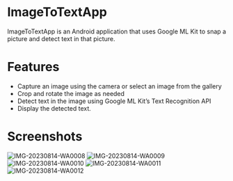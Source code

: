 # ImageToTextApp
ImageToTextApp is an Android application that uses Google ML Kit to snap a picture and detect text in that picture. 
# Features
* Capture an image using the camera or select an image from the gallery
* Crop and rotate the image as needed
* Detect text in the image using Google ML Kit’s Text Recognition API
* Display the detected text.
# Screenshots
![IMG-20230814-WA0008](https://github.com/adityabhamare10/ImageToTextApp/assets/108888187/0d090a38-3e59-4c54-bece-6d43812d9712)
![IMG-20230814-WA0009](https://github.com/adityabhamare10/ImageToTextApp/assets/108888187/598f29a1-0f38-4581-ae36-3788bcf1c923)
![IMG-20230814-WA0010](https://github.com/adityabhamare10/ImageToTextApp/assets/108888187/2dbac050-4153-4eb9-9d4b-af5fe4de4a86)
![IMG-20230814-WA0011](https://github.com/adityabhamare10/ImageToTextApp/assets/108888187/6af84860-d3f0-4d23-a5af-91f96aa80e45)
![IMG-20230814-WA0012](https://github.com/adityabhamare10/ImageToTextApp/assets/108888187/85e37805-0e70-43bd-a8d3-a3b4d195f12e)

